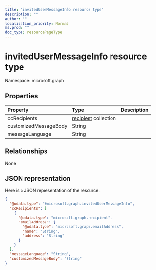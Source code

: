 ```yaml
---
title: "invitedUserMessageInfo resource type"
description: ""
author: ""
localization_priority: Normal
ms.prod: ""
doc_type: resourcePageType
---
```


# invitedUserMessageInfo resource type


Namespace: microsoft.graph



## Properties
|Property|Type|Description|
|:---|:---|:---|
|ccRecipients|[recipient](../resources/recipient.md) collection||
|customizedMessageBody|String||
|messageLanguage|String||

## Relationships
None

## JSON representation
Here is a JSON representation of the resource.
<!-- {
  "blockType": "resource",
  "@odata.type": "microsoft.graph.invitedUserMessageInfo"
}
-->
``` json
{
  "@odata.type": "#microsoft.graph.invitedUserMessageInfo",
  "ccRecipients": [
    {
      "@odata.type": "microsoft.graph.recipient",
      "emailAddress": {
        "@odata.type": "microsoft.graph.emailAddress",
        "name": "String",
        "address": "String"
      }
    }
  ],
  "messageLanguage": "String",
  "customizedMessageBody": "String"
}
```

